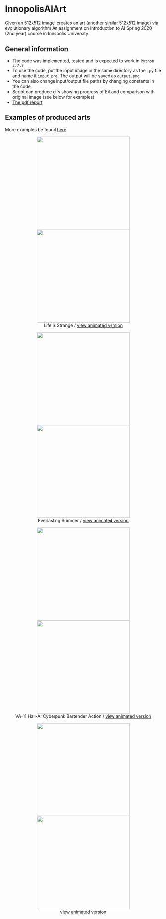 # InnopolisAIArt
Given an 512x512 image, creates an art (another similar 512x512 image) via evolutionary algorithm
An assignment on Introduction to AI Spring 2020 (2nd year) course in Innopolis University



## General information

* The code was implemented, tested and is expected to work in `Python 3.7.7`
* To use the code, put the input image in the same directory as the `.py` file and name it `input.png`. The output will be saved as
`output.png`
* You can also change input/output file paths by changing constants in the code
* Script can produce gifs showing progress of EA and comparison with original image (see below for examples)
* [The pdf report](report.pdf)



## Examples of produced arts

More examples be found [here](https://yadi.sk/d/ksCLVsqO1F-Gww)

<p align="center">
  <img width=300 src="https://s197vla.storage.yandex.net/rdisk/372a4cd6342094d4f930952144d7c8968ef894f2c634102e60c606b9bbf3a435/5e936bf8/bdoooSi8U1bZWHDWmel2x8C5QyUkCu7-NWJw1QuSSKck6cJIOQiRloNrlaqGrfFYuRACx2P98J2TKggjpuGiMw==?uid=293684676&filename=2input.png&disposition=inline&hash=&limit=0&content_type=image%2Fpng&tknv=v2&owner_uid=293684676&hid=745a9225121a7596d1cb20ce2468cf8e&fsize=542502&etag=c60b76f8de61f82e042370e2ae6b81c0&media_type=image&rtoken=P2SMMUWOMyZa&force_default=yes&ycrid=na-5a3255bfa1a86e73ff487b3808fb8ce4-downloader7e&ts=5a31cfa38ee00&s=2925407292cccecb166942980421b08858504f5583c727fd4848ba7e458ab2c1&pb=U2FsdGVkX18LJRGAOJrKiEilnEfhhWLycqWhnc1agVfOmkLux7g-VxWjRQfoKZBf1vBtBNOugwJkz2Jt97BRwonYSIMiAJnCqhQKkucTgQY">
  <img width=300 src="https://s78iva.storage.yandex.net/rdisk/0d045edf80414db9ea511f66cc4fd8393fdd9762ff415bc26fa353b45615117a/5e936c05/bdoooSi8U1bZWHDWmel2x_ro3R_Jobmeg6-sdS8pzLmFzG5tjbHOD9p7s8Q0nyUSTDsc_2Ad3RKzdrY1QgUKZw==?uid=293684676&filename=2output.png&disposition=inline&hash=&limit=0&content_type=image%2Fpng&tknv=v2&owner_uid=293684676&fsize=376948&hid=42022f712deeb7a6e6af6ebedb1ad2b1&media_type=image&etag=41d302f690837ae3d1d1aceaa00fff1f&rtoken=vvFj4Tf0Z8HC&force_default=yes&ycrid=na-edf6cfc083045fe57c121bf2e9479240-downloader7e&ts=5a31cfaff4b40&s=b0c73c21cc34877a056dc172c9136c6b94145136f1dad8f82b448a73cc88e2e4&pb=U2FsdGVkX1_nQ4KUWdTIPgDtDxEy5ACckxZNZrI2KwFrEW3uvNzIS5i9rsKAKN5XzfTsVeesFichn12FTYC0rwClrrPZxRPdRzS_1ASZlxo">
  <br>
  Life is Strange / <a href="https://s192vla.storage.yandex.net/rdisk/8bfa095dd1feef91b068fdc02069973ec5a8674e5883954319a3ab68cd7e3ccc/5e936c26/bdoooSi8U1bZWHDWmel2x3guhdWAiSSrpuu-Pg7vs1zIEBFHDJFTka5bsAjnzY5IXSuxVPb9JZh5ABcvOxZY4w==?uid=293684676&filename=2collage.gif&disposition=inline&hash=&limit=0&content_type=image%2Fgif&tknv=v2&owner_uid=293684676&fsize=142468376&media_type=image&etag=b2f7c1b305a9e0b8a74e55bdea5681e8&hid=1d2eb097cd60646ef4bd736701a7c35b&rtoken=zVXadI6cYfIx&force_default=yes&ycrid=na-8c94511a166301937cd98f32be870c73-downloader7e&ts=5a31cfce79340&s=0a20f4e6e49ad752a4fcb11285fcd762d59faa7d0bd90c17139e4abd8caea41a&pb=U2FsdGVkX18XHfpONIwif6yj5e1d_EZ44SDrr0JlXtt7mijaK_BZCy5yDBa4IcHD7-uPKjdMAHmePUrZ0LmxQFioY7YAnhnJ6pW_uwdo9bc">view animated version</a><br>
</p>
<p align="center">
  <img width=300 src="https://s576sas.storage.yandex.net/rdisk/8abe01bb6befd8661e0a4d67606cf35b4fd05d978ac02641248ffb7b99a6cb38/5e937830/bdoooSi8U1bZWHDWmel2xxsccQ9Upyg_qeAVaGR8q_ri9lm_ebs1Rv-5caaeu6E09MGZajgiBlvIj9VHwmdjBA==?uid=293684676&filename=6input.png&disposition=inline&hash=&limit=0&content_type=image%2Fpng&tknv=v2&owner_uid=293684676&hid=998b578f81cdc86b5cf5f15fbbef10a5&fsize=644481&media_type=image&etag=47beee500bdfb7dcc297cd85db2c0acb&rtoken=Bn0PazcdxWzC&force_default=yes&ycrid=na-38b30b62739e2d525f724b2a537a8d0c-downloader4e&ts=5a31db4aa6c00&s=0753f29540f0cdb914b5b1589160ce159c3e460a43fabc2099c20341409918b9&pb=U2FsdGVkX191JpDg27Xq3Al0eP9fY6I2AFJyFX98B8gCSJe2EIFUuBmcGiMoNyCpzt3lLBmbkSR-wMBjD0mTm0DJHZteVRlu99FVBEUOWOc">
  <img width=300 src="https://s171iva.storage.yandex.net/rdisk/0ea9f8f32ab0390c22d6edcec33f32a07543de577ef159d79b83e1966872b6ea/5e937847/bdoooSi8U1bZWHDWmel2x2xXnUhbyC-q7GOq4TThpLSPps0a8PnZaI3Gv2XuoV1jMiWrMUQi3nfokaMAJtAWuA==?uid=293684676&filename=6output.png&disposition=inline&hash=&limit=0&content_type=image%2Fpng&tknv=v2&owner_uid=293684676&hid=474a42b8a30fd652042c32421d20e303&media_type=image&etag=0f6571ebc63ea83416e6c93a246a58fd&fsize=424186&rtoken=FDgr03DNo0vf&force_default=yes&ycrid=na-ef029df4b702ecd66cb952bc28d09e32-downloader4e&ts=5a31db6095fc0&s=a0110e9b892d5e3542fe946506d927a08b44acd9511440641f4d128786f03ceb&pb=U2FsdGVkX18yXG8X1_4iYOeUN56PnsVNQWgHGhG8Jcn0qbYb1YcxxxuTj102rpmwZjs34Ny45twwezYrhn9NG_7eyg0WdKHvEbI9dg4fvtE">
  <br>
  Everlasting Summer / <a href="https://s39man.storage.yandex.net/rdisk/8250616abf380bf8a68f4d3a59259aee1adf6eb821300cb7cd8b68bf7378e5d9/5e937862/bdoooSi8U1bZWHDWmel2x0eTtlop_pIY0NF44d8G45rp1Bl9G93Ps0XD9gx87AgdlM0117TfmJNJKqiL0U99Tw==?uid=293684676&filename=6collage.gif&disposition=inline&hash=&limit=0&content_type=image%2Fgif&tknv=v2&owner_uid=293684676&media_type=image&hid=8ec4ef92b99b440b026ee7dda4c3c16a&etag=7abe758093cea102f7f4255112d470b6&fsize=153566416&rtoken=xF9yfl2GgLbt&force_default=yes&ycrid=na-a0f40eb29f5b3ba5fcf676659494c4cd-downloader4e&ts=5a31db7a55c80&s=ed9012aca94b8b05acd6cf631bd58af5bbd5a1c833059138138ef5222fe9edfe&pb=U2FsdGVkX1-pSYnLGYRJSD0GcpOKkW9XELIFSJoWgU9lzUorobQmNcv5Cv_-Ht6ZWEj3KBTqXXGI9I0XSUNE6x6BpqGtLnCMGUiX3v47hRw">view animated version</a><br>
</p>
<p align="center">
  <img width=300 src="https://s226myt.storage.yandex.net/rdisk/60365a6933b263554e4cb5429e8ac8243719e85b694b602bc8b6b82d22dfd3b0/5e937a27/bdoooSi8U1bZWHDWmel2x88CZTQCqU0PLvyS2B77821Y9GSDeQF_bNTlPT61lN1cCkCD29UF42-rHxXHJtx_Tw==?uid=293684676&filename=9input.png&disposition=inline&hash=&limit=0&content_type=image%2Fpng&tknv=v2&owner_uid=293684676&etag=d9919d03bb154ab82d10407d6ec4cb15&hid=8b633477a6b6d0792e3027bd1f65f257&fsize=384642&media_type=image&rtoken=7LFbNndzE6fP&force_default=yes&ycrid=na-001df49d1f78506ea8f9aa03a9e0d228-downloader2f&ts=5a31dd2965580&s=2d11d75dd4f8a1ae0838a8a9ce1a40e8d83780c56a7ffe7ff6c9931c86367b35&pb=U2FsdGVkX183Dp8U1hAWYG12N6wHCEim5YX3lmZyZXGE_0AT7Mr12yCin3WQtz2sw8P-hyWvfhfVsvTnqOvlZxvVvJWnP3RLLskhHCWmKhc">
  <img width=300 src="https://s140man.storage.yandex.net/rdisk/d04763e32415bfb1bd78e05ac8d4f6190d50fdef2ed13df83e018b7ace5e8768/5e937a31/bdoooSi8U1bZWHDWmel2x9gTjEY6hm2Z1IqnUyN0bjrEbRdTXx5sLL9trtyMLdZ8j95tQVLNBJD_cjBEfRT3Xw==?uid=293684676&filename=9output.png&disposition=inline&hash=&limit=0&content_type=image%2Fpng&tknv=v2&owner_uid=293684676&hid=38abc281755470b1c3d07f5c98dabc55&media_type=image&fsize=314090&etag=bd4b48ae986ed9cff52724be9a0d93bf&rtoken=oE7q1IyGqOgG&force_default=yes&ycrid=na-a04d694338a33269172f330ed03d1153-downloader2f&ts=5a31dd33e2e40&s=d252dfc1310ede39b03de196f0b25802c9121dfb6c6528ee2557b3f879a524f9&pb=U2FsdGVkX19ReuDbUy_XgB9noi811jnMct4zE8_UBrMXzfz_bVshvBg_ZvDDBS3LWfwJg6AtBRD1TkHbbOQ8Q6FJZzmNVm45fsqPFa3foHY">
  <br>
  VA-11 Hall-A: Cyberpunk Bartender Action / <a href="https://s420man.storage.yandex.net/rdisk/367005c1554cf89c875cb2aff983871d10f94829b465d7da7d20156626fcfafb/5e9344c5/bdoooSi8U1bZWHDWmel2x38V7nUBxuqKzUbRLOsoqwlt8UwyvjiAm3bWan1HpKNMiUYI3reumu5sy1jKUvuwsg==?uid=293684676&filename=09.gif&disposition=inline&hash=&limit=0&content_type=image%2Fgif&tknv=v2&owner_uid=293684676&media_type=image&fsize=96756081&hid=8bb54bf95fdb6c0fd2f7cd965db66358&etag=709dd9dea9392174c4caa4fb13c530a9&rtoken=9HlspLKFT918&force_default=yes&ycrid=na-fbe749c9dda5c8c913e3ad48774afbc2-downloader5h&ts=5a31aa416fb40&s=3f01268b6bf865e8a56db0888ea2cb4c5304b73507f2c24e13a64a260e93b21b&pb=U2FsdGVkX18Dc-O1h0e78tfHon07kxk1VkOilC3aQa4iburJXIJ8buA123Z9Ou8f3eAE47A7QElvIsr-v1m9PiW7TPWHqpWswsoVuYH-vNU">view animated version</a><br>
</p>
<p align="center">
  <img width=300 src="https://s79myt.storage.yandex.net/rdisk/1a4eeda904df89cbfac9ea2b2966743a2d2f8cff7a155c6b3f21ccdb9e961617/5e937e63/bdoooSi8U1bZWHDWmel2xyFN-tiqDNF8KnKSvenHrL3qsr8aP-akPVYIJBGt8uKxuuUG-bifdza5r3Kk4VlLGQ==?uid=293684676&filename=13input.png&disposition=inline&hash=&limit=0&content_type=image%2Fpng&tknv=v2&owner_uid=293684676&hid=256f6d0d38dfca1d24ad5016e0db5655&fsize=751150&etag=ee3981e6b121a494559eb51d781d72e1&media_type=image&rtoken=pSeJtzHkQYIa&force_default=yes&ycrid=na-70c92252c39f834f66375c7cfa888c57-downloader12f&ts=5a31e13421ec0&s=941ffa35b5715165c0ca043f7f7499aa8b93cb33e3169c11f141ed29a7ba72b7&pb=U2FsdGVkX19x3u4ZORmy6W1biHpF4Uj2ToMwx-WUr6E5OhmdzLzruSpEjXfgqHjQPLXHQMF5crEbEjbOtNZpujSUaV9R73jORy60QteJCS0">
  <img width=300 src="https://s559sas.storage.yandex.net/rdisk/262caec81d48acddb9f8c7d74ebb6289de4fea1deefd5bca14603263b3e40280/5e937e75/bdoooSi8U1bZWHDWmel2xzx9Bn2IRA0zme6rzVtW0RLMPC8IPKCksRyDA6HpZEDyUfTnhXWBGVhNLmJqBnnyjg==?uid=293684676&filename=13output.png&disposition=inline&hash=&limit=0&content_type=image%2Fpng&tknv=v2&owner_uid=293684676&fsize=397323&media_type=image&hid=579c50e7dfd87d141883584234690dbf&etag=ea1e0c79085549a75b6414d5eac8188a&rtoken=jxtWPIEHmF7X&force_default=yes&ycrid=na-d8357de337e0e3011ec00bd67110d712-downloader7e&ts=5a31e1454c740&s=f387e5bd96892d2f3e48b2cf11348504738b30242aaaf8b33613b19fad31defd&pb=U2FsdGVkX1_MfMTh8optt8wTdpk5Zrl68ZJyVqNwWhv6PDGB2rjZzsk9s9rw7-LdHlHDx4YIT4zlJ7dRLL5EV49tfuV8S21830mSp9VMN-w">
  <br>
  <a href="https://s218vla.storage.yandex.net/rdisk/a45b8202ec8579d796887048f72692577d0de7c82a99b39e30edfa68fa158c03/5e934651/bdoooSi8U1bZWHDWmel2xw2dI6XDM5c-Z9Pq_0hK1FDeKM3Sii_CObXgHVvimsZFfgsls1fI7yexTME47UUMbA==?uid=293684676&filename=13.gif&disposition=inline&hash=&limit=0&content_type=image%2Fgif&tknv=v2&owner_uid=293684676&fsize=148280231&media_type=image&etag=73ebc790817755564cf3bcc5d337d0de&hid=5d8ac8670007b94c6fca8978801b7397&rtoken=ng3hKhMLnMQ1&force_default=yes&ycrid=na-a58172d039751f73d5aa57d4bea3bfd4-downloader6f&ts=5a31abba23400&s=587d2d240dbe5aabd110a7cbd017c4ff0c826a9a6895c23116dd0ef3f8f58491&pb=U2FsdGVkX1_LowomKDL0YW2qTmkNbUKYag3akVhuQ3ybZ45UV5cmBtM261LY1r23DQRl6BR_IJuCUhd3X_lZKTJkjuNdmWnVSXsb7FmTwfk">view animated version</a><br>
</p>